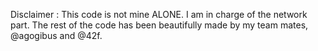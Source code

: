 Disclaimer : This code is not mine ALONE.
I am in charge of the network part.
The rest of the code has been beautifully made by my team mates, @agogibus and @42f.